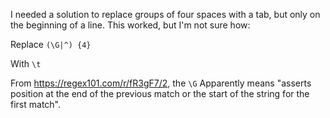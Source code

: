 I needed a solution to replace groups of four spaces with a tab, but only on the beginning of a line. This worked, but I'm not sure how:

Replace
`(\G|^) {4}`

With
`\t`

From https://regex101.com/r/fR3gF7/2, the `\G` Apparently means "asserts position at the end of the previous match or the start of the string for the first match".
